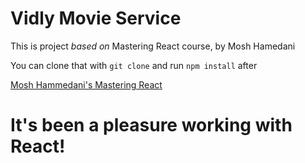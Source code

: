 # Vidly Movie Service

This is project <i>based on</i> Mastering React course, by Mosh Hamedani

You can clone that with `git clone` and run `npm install` after

<a href="https://codewithmosh.com/courses/enrolled/357787" target="_blank"> Mosh Hammedani's Mastering React </a>

# It's been a pleasure working with React!
